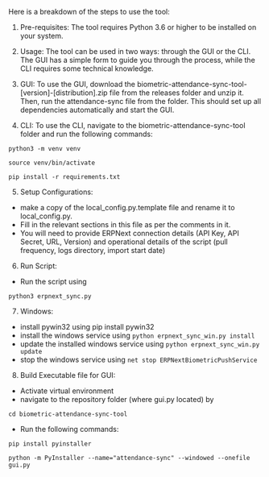 Here is a breakdown of the steps to use the tool:

1.  Pre-requisites: The tool requires Python 3.6 or higher to be installed on your system.
    
2.  Usage: The tool can be used in two ways: through the GUI or the CLI. The GUI has a simple form to guide you through the process, while the CLI requires some technical knowledge.
    
3.  GUI: To use the GUI, download the biometric-attendance-sync-tool-[version]-[distribution].zip file from the releases folder and unzip it. Then, run the attendance-sync file from the folder. This should set up all dependencies automatically and start the GUI.
    
4.  CLI: To use the CLI, navigate to the biometric-attendance-sync-tool folder and run the following commands:
    
```
python3 -m venv venv
```

```
source venv/bin/activate
```
  
```
pip install -r requirements.txt
```
5.  Setup Configurations:

-   make a copy of the local_config.py.template file and rename it to local_config.py.
-   Fill in the relevant sections in this file as per the comments in it.
-   You will need to provide ERPNext connection details (API Key, API Secret, URL, Version) and operational details of the script (pull frequency, logs directory, import start date)

6.  Run Script:

-   Run the script using

```
python3 erpnext_sync.py
```

7.  Windows:

-   install pywin32 using pip install pywin32
-   install the windows service using `python erpnext_sync_win.py install`
-   update the installed windows service using `python erpnext_sync_win.py update`
-   stop the windows service using `net stop ERPNextBiometricPushService`

8.  Build Executable file for GUI:

-   Activate virtual environment
-   navigate to the repository folder (where gui.py located) by 
```
cd biometric-attendance-sync-tool
```

-   Run the following commands:
```
pip install pyinstaller
```
```
python -m PyInstaller --name="attendance-sync" --windowed --onefile gui.py
```